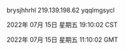 brysjhhrhl 219.139.198.62 yqqlmgsycl

2022年 07月 15日 星期五 19:10:02 CST

2022年 07月 15日 星期五 11:10:02 GMT
